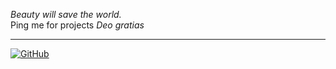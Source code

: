 _Beauty will save the world._  
Ping me for projects
_Deo gratias_

---
[![GitHub](https://img.shields.io/badge/GitHub-Contact-blue?logo=github)](mailto:cybreuil@gmail.com)

